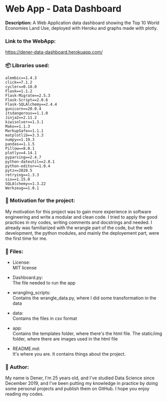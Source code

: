 # Web App - Data Dashboard
**Description:** A Web Application data dashboard showing the Top 10 World Economies Land Use, deployed with Heroku and graphs made with plotly.

### Link to the WebApp:
https://dener-data-dashboard.herokuapp.com/


### :package: Libraries used:
`alembic==1.4.3` <br>
`click==7.1.2` <br>
`cycler==0.10.0`<br>
`Flask==1.1.2`<br>
`Flask-Migrate==2.5.3`<br>
`Flask-Script==2.0.6`<br>
`Flask-SQLAlchemy==2.4.4`<br>
`gunicorn==20.0.4`<br>
`itsdangerous==1.1.0`<br>
`Jinja2==2.11.2`<br>
`kiwisolver==1.3.1`<br>
`Mako==1.1.3`<br>
`MarkupSafe==1.1.1`<br>
`matplotlib==3.3.3`<br>
`numpy==1.19.3`<br>
`pandas==1.1.5`<br>
`Pillow==8.0.1`<br>
`plotly==4.14.1`<br>
`pyparsing==2.4.7`<br>
`python-dateutil==2.8.1`<br>
`python-editor==1.0.4`<br>
`pytz==2020.5`<br>
`retrying==1.3.3`<br>
`six==1.15.0`<br>
`SQLAlchemy==1.3.22`<br>
`Werkzeug==1.0.1`

### :muscle: Motivation for the project:
My motivation for this project was to gain more experience in software engineering and write a modular and clean code. I tried to apply the good practices in my codes, writing comments and docstrings and needed. I already was familiarized with the wrangle part of the code, but the web development, the python modules, and mainly the deployement part, were the first time for me.


### :open_file_folder: Files:
* License:<br>
MIT license

* Dashboard.py:<br>
The file needed to run the app

* wrangling_scripts:<br>
Contains the wrangle_data.py, where I did some transformation in the data

* data:<br>
Contains the files in csv format

* app:<br>
Contains the templates folder, where there's the html file. The static/img folder, where there are images used in the html file

* README.md:<br>
It's where you are. It contains things about the project.


### :boy: Author:
My name is Dener, I'm 25 years old, and I've studied Data Science since December 2019, and I've been putting my knowledge in practice by doing some personal projects and publish them on GitHub.
I hope you enjoy reading my codes.

